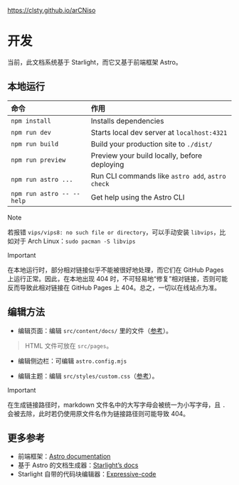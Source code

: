 <https://clsty.github.io/arCNiso>

# 开发

当前，此文档系统基于 Starlight，而它又基于前端框架 Astro。

## 本地运行

| 命令                   | 作用                                           |
| :------------------------ | :----------------------------------------------- |
| `npm install`             | Installs dependencies                            |
| `npm run dev`             | Starts local dev server at `localhost:4321`      |
| `npm run build`           | Build your production site to `./dist/`          |
| `npm run preview`         | Preview your build locally, before deploying     |
| `npm run astro ...`       | Run CLI commands like `astro add`, `astro check` |
| `npm run astro -- --help` | Get help using the Astro CLI                     |

> [!NOTE]
> 若报错 `vips/vips8: no such file or directory`，可以手动安装 `libvips`，比如对于 Arch Linux：`sudo pacman -S libvips`

> [!IMPORTANT]
> 在本地运行时，部分相对链接似乎不能被很好地处理，而它们在 GitHub Pages 上运行正常。因此，在本地出现 404 时，不可轻易地“修复”相对链接，否则可能反而导致此相对链接在 GitHub Pages 上 404。总之，一切以在线站点为准。

## 编辑方法
- 编辑页面：编辑 `src/content/docs/` 里的文件（[参考](https://starlight.astro.build/guides/authoring-content)）。

> HTML 文件可放在 `src/pages`。

- 编辑侧边栏：可编辑 `astro.config.mjs`

- 编辑主题：编辑 `src/styles/custom.css`（[参考](https://starlight.astro.build/guides/css-and-tailwind/)）。

> [!IMPORTANT]
> 在生成链接路径时，markdown 文件名中的大写字母会被统一为小写字母，且 `.` 会被去除，此时若仍使用原文件名作为链接路径则可能导致 404。

## 更多参考
- 前端框架：[Astro documentation](https://docs.astro.build)
- 基于 Astro 的文档生成器：[Starlight’s docs](https://starlight.astro.build/)
- Starlight 自带的代码块编辑器：[Expressive-code](https://expressive-code.com/key-features/text-markers/)

